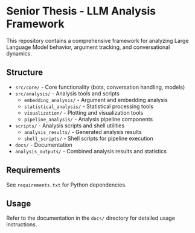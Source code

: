 # Senior Thesis - LLM Analysis Framework

This repository contains a comprehensive framework for analyzing Large Language Model behavior, argument tracking, and conversational dynamics.

## Structure

- `src/core/` - Core functionality (bots, conversation handling, models)
- `src/analysis/` - Analysis tools and scripts
  - `embedding_analysis/` - Argument and embedding analysis
  - `statistical_analysis/` - Statistical processing tools  
  - `visualization/` - Plotting and visualization tools
  - `pipeline_analysis/` - Analysis pipeline components
- `scripts/` - Analysis scripts and shell utilities
  - `analysis_results/` - Generated analysis results
  - `shell_scripts/` - Shell scripts for pipeline execution
- `docs/` - Documentation
- `analysis_outputs/` - Combined analysis results and statistics

## Requirements

See `requirements.txt` for Python dependencies.

## Usage

Refer to the documentation in the `docs/` directory for detailed usage instructions.